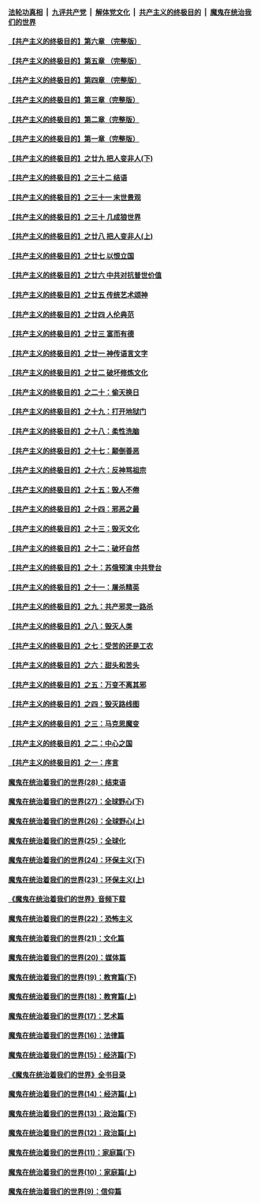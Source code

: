 ####  [法轮功真相](../../../../basic/blob/master/README.md?t=04281331) &nbsp;|&nbsp; [九评共产党](../../../../9ping.md/blob/master/README.md?t=04281331) &nbsp;|&nbsp; [解体党文化](../../../../jtdwh.md/blob/master/README.md?t=04281331)  &nbsp;|&nbsp; [共产主义的终极目的](../../../../gczydzjmd.md/blob/master/README.md?t=04281331) &nbsp;|&nbsp; [魔鬼在统治我们的世界](../../../../mgztzwmdsj.md/blob/master/README.md?t=04281331) 

#### [【共产主义的终极目的】第六章 （完整版）](../pages/nsc422/n11428913.md?t=04281331) 

#### [【共产主义的终极目的】第五章 （完整版）](../pages/nsc422/n11428912.md?t=04281331) 

#### [【共产主义的终极目的】第四章 （完整版）](../pages/nsc422/n11428907.md?t=04281331) 

#### [【共产主义的终极目的】第三章（完整版）](../pages/nsc422/n11428848.md?t=04281331) 

#### [【共产主义的终极目的】第二章（完整版）](../pages/nsc422/n11428831.md?t=04281331) 

#### [【共产主义的终极目的】第一章（完整版）](../pages/nsc422/n11417651.md?t=04281331) 

#### [【共产主义的终极目的】之廿九 把人变非人(下)](../pages/nsc422/n11344140.md?t=04281331) 

#### [【共产主义的终极目的】之三十二 结语](../pages/nsc422/n11360535.md?t=04281331) 

#### [【共产主义的终极目的】之三十一 末世景观](../pages/nsc422/n11351129.md?t=04281331) 

#### [【共产主义的终极目的】之三十 几成狼世界](../pages/nsc422/n11348280.md?t=04281331) 

#### [【共产主义的终极目的】之廿八 把人变非人(上)](../pages/nsc422/n11340492.md?t=04281331) 

#### [【共产主义的终极目的】之廿七 以恨立国](../pages/nsc422/n11336944.md?t=04281331) 

#### [【共产主义的终极目的】之廿六 中共对抗普世价值](../pages/nsc422/n11324785.md?t=04281331) 

#### [【共产主义的终极目的】之廿五 传统艺术颂神](../pages/nsc422/n11296396.md?t=04281331) 

#### [【共产主义的终极目的】之廿四 人伦典范](../pages/nsc422/n11296397.md?t=04281331) 

#### [【共产主义的终极目的】之廿三 富而有德](../pages/nsc422/n11283598.md?t=04281331) 

#### [【共产主义的终极目的】之廿一 神传语言文字](../pages/nsc422/n11263265.md?t=04281331) 

#### [【共产主义的终极目的】之廿二 破坏修炼文化](../pages/nsc422/n11245728.md?t=04281331) 

#### [【共产主义的终极目的】之二十：偷天换日](../pages/nsc422/n11238846.md?t=04281331) 

#### [【共产主义的终极目的】之十九：打开地狱门](../pages/nsc422/n11206376.md?t=04281331) 

#### [【共产主义的终极目的】之十八：柔性洗脑](../pages/nsc422/n11199994.md?t=04281331) 

#### [【共产主义的终极目的】之十七：颠倒善恶](../pages/nsc422/n11179782.md?t=04281331) 

#### [【共产主义的终极目的】之十六：反神骂祖宗](../pages/nsc422/n11166798.md?t=04281331) 

#### [【共产主义的终极目的】之十五：毁人不倦](../pages/nsc422/n11166792.md?t=04281331) 

#### [【共产主义的终极目的】之十四：邪恶之最](../pages/nsc422/n11150249.md?t=04281331) 

#### [【共产主义的终极目的】之十三：毁灭文化](../pages/nsc422/n11135227.md?t=04281331) 

#### [【共产主义的终极目的】之十二：破坏自然](../pages/nsc422/n11135214.md?t=04281331) 

#### [【共产主义的终极目的】之十：苏俄预演 中共登台](../pages/nsc422/n11118424.md?t=04281331) 

#### [【共产主义的终极目的】之十一：屠杀精英](../pages/nsc422/n11118442.md?t=04281331) 

#### [【共产主义的终极目的】之九：共产邪灵一路杀](../pages/nsc422/n11114139.md?t=04281331) 

#### [【共产主义的终极目的】之八：毁灭人类](../pages/nsc422/n11108503.md?t=04281331) 

#### [【共产主义的终极目的】之七：受苦的还是工农](../pages/nsc422/n11101809.md?t=04281331) 

#### [【共产主义的终极目的】之六：甜头和苦头](../pages/nsc422/n11096971.md?t=04281331) 

#### [【共产主义的终极目的】之五：万变不离其邪](../pages/nsc422/n11091285.md?t=04281331) 

#### [【共产主义的终极目的】之四：毁灭路线图](../pages/nsc422/n11086284.md?t=04281331) 

#### [【共产主义的终极目的】之三：马克思魔变](../pages/nsc422/n11061941.md?t=04281331) 

#### [【共产主义的终极目的】之二：中心之国](../pages/nsc422/n11047728.md?t=04281331) 

#### [【共产主义的终极目的】之一：序言](../pages/nsc422/n11086077.md?t=04281331) 

#### [魔鬼在统治着我们的世界(28)：结束语](../pages/nsc422/n10936246.md?t=04281331) 

#### [魔鬼在统治着我们的世界(27)：全球野心(下)](../pages/nsc422/n10928319.md?t=04281331) 

#### [魔鬼在统治着我们的世界(26)：全球野心(上)](../pages/nsc422/n10900318.md?t=04281331) 

#### [魔鬼在统治着我们的世界(25)：全球化](../pages/nsc422/n10788205.md?t=04281331) 

#### [魔鬼在统治着我们的世界(24)：环保主义(下)](../pages/nsc422/n10695307.md?t=04281331) 

#### [魔鬼在统治着我们的世界(23)：环保主义(上)](../pages/nsc422/n10688613.md?t=04281331) 

#### [《魔鬼在统治着我们的世界》音频下载](../pages/nsc422/n10635553.md?t=04281331) 

#### [魔鬼在统治着我们的世界(22)：恐怖主义](../pages/nsc422/n10614727.md?t=04281331) 

#### [魔鬼在统治着我们的世界(21)：文化篇](../pages/nsc422/n10597706.md?t=04281331) 

#### [魔鬼在统治着我们的世界(20)：媒体篇](../pages/nsc422/n10586579.md?t=04281331) 

#### [魔鬼在统治着我们的世界(19)：教育篇(下)](../pages/nsc422/n10564808.md?t=04281331) 

#### [魔鬼在统治着我们的世界(18)：教育篇(上)](../pages/nsc422/n10526970.md?t=04281331) 

#### [魔鬼在统治着我们的世界(17)：艺术篇](../pages/nsc422/n10499093.md?t=04281331) 

#### [魔鬼在统治着我们的世界(16)：法律篇](../pages/nsc422/n10485969.md?t=04281331) 

#### [魔鬼在统治着我们的世界(15)：经济篇(下)](../pages/nsc422/n10469975.md?t=04281331) 

#### [《魔鬼在统治着我们的世界》全书目录](../pages/nsc422/n10464261.md?t=04281331) 

#### [魔鬼在统治着我们的世界(14)：经济篇(上)](../pages/nsc422/n10457370.md?t=04281331) 

#### [魔鬼在统治着我们的世界(13)：政治篇(下)](../pages/nsc422/n10448270.md?t=04281331) 

#### [魔鬼在统治着我们的世界(12)：政治篇(上)](../pages/nsc422/n10444576.md?t=04281331) 

#### [魔鬼在统治着我们的世界(11)：家庭篇(下)](../pages/nsc422/n10440961.md?t=04281331) 

#### [魔鬼在统治着我们的世界(10)：家庭篇(上)](../pages/nsc422/n10435448.md?t=04281331) 

#### [魔鬼在统治着我们的世界(9)：信仰篇](../pages/nsc422/n10432159.md?t=04281331) 

